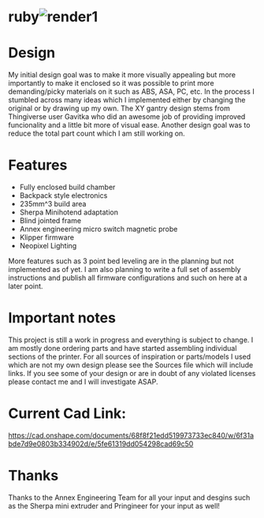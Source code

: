 # ruby![render1](https://user-images.githubusercontent.com/27706996/109655670-d5919a00-7b63-11eb-887c-a13a5abe07cc.jpg)


# Design
My initial design goal was to make it more visually appealing but more importantly to make it enclosed so it was possible to print more demanding/picky materials on it such as ABS, ASA, PC, etc. 
In the process I stumbled across many ideas which I implemented either by changing the original or by drawing up my own.
The XY gantry design stems from Thingiverse user Gavitka who did an awesome job of providing improved funcionality and a little bit more of visual ease.
Another design goal was to reduce the total part count which I am still working on.

# Features
- Fully enclosed build chamber
- Backpack style electronics
- 235mm^3 build area
- Sherpa Minihotend adaptation
- Blind jointed frame
- Annex engineering micro switch magnetic probe
- Klipper firmware
- Neopixel Lighting 


More features such as 3 point bed leveling are in the planning but not implemented as of yet. I am also planning to write a full set of assembly instructions and publish all firmware configurations and such on here at a later point. 

 
 # Important notes
This project is still a work in progress and everything is subject to change. I am mostly done ordering parts and have started assembling individual sections of the printer. For all sources of inspiration or parts/models I used which are not my own design please see the Sources file which will include links. If you see some of your design or are in doubt of any violated licenses please contact me and I will investigate ASAP.

# Current Cad Link:
<https://cad.onshape.com/documents/68f8f21edd519973733ec840/w/6f31abde7d9e0803b334902d/e/5fe61319dd054298cad69c50>

# Thanks
  Thanks to the Annex Engineering Team for all your input and desgins such as the Sherpa mini extruder and Pringineer for your input as well!
